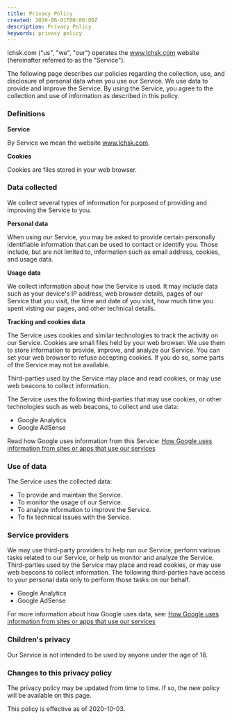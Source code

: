 ```yaml
---
title: Privacy Policy
created: 2020-06-01T00:00:00Z
description: Privacy Policy
keywords: privacy policy
---
```



lchsk.com ("us", "we", "our") operates the www.lchsk.com website (hereinafter referred to as the "Service").

The following page describes our policies regarding the collection, use, and disclosure of personal data when you use our Service. We use data to provide and improve the Service. By using the Service, you agree to the collection and use of information as described in this policy. 


### Definitions

**Service**

By Service we mean the website www.lchsk.com.

**Cookies**

Cookies are files stored in your web browser.

### Data collected

We collect several types of information for purposed of providing and improving the Service to you.

**Personal data**

When using our Service, you may be asked to provide certain personally identifiable information that can be used to contact or identify you. Those include, but are not limited to, information such as email address, cookies, and usage data.

**Usage data**

We collect information about how the Service is used. It may include data such as your device's IP address, web browser details, pages of our Service that you visit, the time and date of you visit, how much time you spent visting our pages, and other technical details.

**Tracking and cookies data**

The Service uses cookies and similar technologies to track the activity on our Service. Cookies are small files held by your web browser. We use them to store information to provide, improve, and analyze our Service. You can set your web browser to refuse accepting cookies. If you do so, some parts of the Service may not be available.

Third-parties used by the Service may place and read cookies, or may use web beacons to collect information.

The Service uses the following third-parties that may use cookies, or other technologies such as web beacons, to collect and use data:

- Google Analytics
- Google AdSense

Read how Google uses information from this Service: [How Google uses information from sites or apps that use our services](https://policies.google.com/technologies/partner-sites)


### Use of data

The Service uses the collected data:

- To provide and maintain the Service.
- To monitor the usage of our Service.
- To analyze information to improve the Service.
- To fix technical issues with the Service.

### Service providers

We may use third-party providers to help run our Service, perform various tasks related to our Service, or help us monitor and analyze the Service. Third-parties used by the Service may place and read cookies, or may use web beacons to collect information.
The following third-parties have access to your personal data only to perform those tasks on our behalf.

- Google Analytics
- Google AdSense

For more information about how Google uses data, see: [How Google uses information from sites or apps that use our services](https://policies.google.com/technologies/partner-sites)

### Children's privacy

Our Service is not intended to be used by anyone under the age of 18.

### Changes to this privacy policy

The privacy policy may be updated from time to time. If so, the new policy will be available on this page.

This policy is effective as of 2020-10-03.

